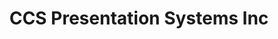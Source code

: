 ---
title: "CCS Presentation Systems Inc"
url: /scottsdale/ccs-presentation-systems-inc/
shop: Elektrisch
---